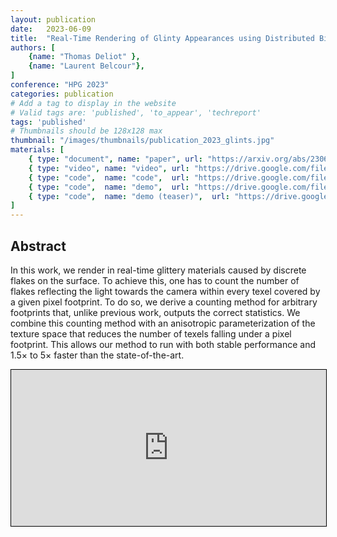 ```yaml
---
layout: publication
date:   2023-06-09
title:  "Real-Time Rendering of Glinty Appearances using Distributed Binomial Laws on Anisotropic Grids"
authors: [
    {name: "Thomas Deliot" },
    {name: "Laurent Belcour"},
]
conference: "HPG 2023"
categories: publication
# Add a tag to display in the website
# Valid tags are: 'published', 'to_appear', 'techreport'
tags: 'published'
# Thumbnails should be 128x128 max
thumbnail: "/images/thumbnails/publication_2023_glints.jpg"
materials: [
    { type: "document", name: "paper", url: "https://arxiv.org/abs/2306.05051" },
    { type: "video", name: "video", url: "https://drive.google.com/file/d/1AYpfS0uRLkKe7LJL8DU_g1Yof_MLN3Hh/view" },
    { type: "code",  name: "code",  url: "https://drive.google.com/file/d/1YQDxlkZFEwV6ZeaXCUYMhB4P-3ODS32e/view?usp=drive_link"},
    { type: "code",  name: "demo",  url: "https://drive.google.com/file/d/1QonFDpE8FNaX7wk_CPniq4JPR0r4syON/view?usp=drive_link"},
    { type: "code",  name: "demo (teaser)",  url: "https://drive.google.com/file/d/1lfxNI7o7mqbJLDQnc3LBVPIjnIBU92PD/view?usp=drive_link"},
]
---
```



## Abstract

In this work, we render in real-time glittery materials caused by  discrete flakes on the surface. To achieve this, one has to count the  number of flakes reflecting the light towards the camera within every  texel covered by a given pixel footprint. To do so, we derive a counting  method for arbitrary footprints that, unlike previous work, outputs the  correct statistics. We combine this counting method with an anisotropic  parameterization of the texture space that reduces the number of texels  falling under a pixel footprint. This allows our method to run with  both stable performance and 1.5× to 5× faster than the state-of-the-art.

<center style="width:100%;">
    <embed
        src="https://drive.google.com/file/d/1AYpfS0uRLkKe7LJL8DU_g1Yof_MLN3Hh/preview"
        type="video/mp4"
        allow="autoplay; encrypted-media; picture-in-picture"
        allowfullscreen
        style="width:100%; height:calc(26cqw); overflow:auto; resize:horizontal; border:solid 1px black;"
    >
</center>
<br />